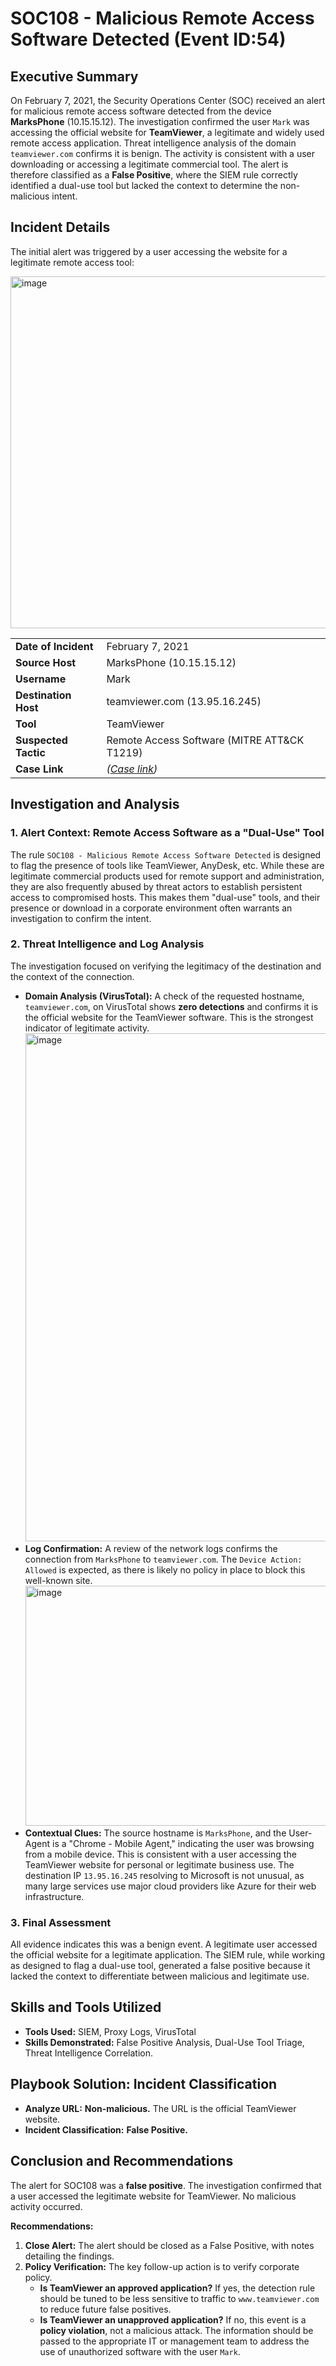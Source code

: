 # SOC108 - Malicious Remote Access Software Detected (Event ID:54)

## Executive Summary

On February 7, 2021, the Security Operations Center (SOC) received an alert for malicious remote access software detected from the device **MarksPhone** (10.15.15.12). The investigation confirmed the user `Mark` was accessing the official website for **TeamViewer**, a legitimate and widely used remote access application. Threat intelligence analysis of the domain `teamviewer.com` confirms it is benign. The activity is consistent with a user downloading or accessing a legitimate commercial tool. The alert is therefore classified as a **False Positive**, where the SIEM rule correctly identified a dual-use tool but lacked the context to determine the non-malicious intent.

## Incident Details

The initial alert was triggered by a user accessing the website for a legitimate remote access tool:

<img width="1464" height="563" alt="image" src="https://github.com/user-attachments/assets/3327cc60-02b2-4e97-96f1-9f5f3f07d387" />

| | |
| :--- | :--- |
| **Date of Incident**| February 7, 2021 |
| **Source Host**| MarksPhone (10.15.15.12) |
| **Username**| Mark |
| **Destination Host**| teamviewer.com (13.95.16.245) |
| **Tool**| TeamViewer |
| **Suspected Tactic**| Remote Access Software (MITRE ATT&CK T1219) |
| **Case Link**| *([Case link](https://app.letsdefend.io/case-management/casedetail/sohankanna/54))* |

## Investigation and Analysis

### 1. Alert Context: Remote Access Software as a "Dual-Use" Tool

The rule `SOC108 - Malicious Remote Access Software Detected` is designed to flag the presence of tools like TeamViewer, AnyDesk, etc. While these are legitimate commercial products used for remote support and administration, they are also frequently abused by threat actors to establish persistent access to compromised hosts. This makes them "dual-use" tools, and their presence or download in a corporate environment often warrants an investigation to confirm the intent.

### 2. Threat Intelligence and Log Analysis

The investigation focused on verifying the legitimacy of the destination and the context of the connection.
*   **Domain Analysis (VirusTotal):** A check of the requested hostname, `teamviewer.com`, on VirusTotal shows **zero detections** and confirms it is the official website for the TeamViewer software. This is the strongest indicator of legitimate activity.
    <img width="1809" height="813" alt="image" src="https://github.com/user-attachments/assets/ff6b3aa3-0bc3-43a6-bb4f-5b0235e20611" />
*   **Log Confirmation:** A review of the network logs confirms the connection from `MarksPhone` to `teamviewer.com`. The `Device Action: Allowed` is expected, as there is likely no policy in place to block this well-known site.
    <img width="1005" height="384" alt="image" src="https://github.com/user-attachments/assets/f91864e1-d33f-4a13-bd93-144a827bcf8b" />
*   **Contextual Clues:** The source hostname is `MarksPhone`, and the User-Agent is a "Chrome - Mobile Agent," indicating the user was browsing from a mobile device. This is consistent with a user accessing the TeamViewer website for personal or legitimate business use. The destination IP `13.95.16.245` resolving to Microsoft is not unusual, as many large services use major cloud providers like Azure for their web infrastructure.

### 3. Final Assessment

All evidence indicates this was a benign event. A legitimate user accessed the official website for a legitimate application. The SIEM rule, while working as designed to flag a dual-use tool, generated a false positive because it lacked the context to differentiate between malicious and legitimate use.

## Skills and Tools Utilized

*   **Tools Used:** SIEM, Proxy Logs, VirusTotal
*   **Skills Demonstrated:** False Positive Analysis, Dual-Use Tool Triage, Threat Intelligence Correlation.

## Playbook Solution: Incident Classification

*   **Analyze URL:** **Non-malicious.** The URL is the official TeamViewer website.
*   **Incident Classification:** **False Positive.**

## Conclusion and Recommendations

The alert for SOC108 was a **false positive**. The investigation confirmed that a user accessed the legitimate website for TeamViewer. No malicious activity occurred.

**Recommendations:**

1.  **Close Alert:** The alert should be closed as a False Positive, with notes detailing the findings.
2.  **Policy Verification:** The key follow-up action is to verify corporate policy.
    *   **Is TeamViewer an approved application?** If yes, the detection rule should be tuned to be less sensitive to traffic to `www.teamviewer.com` to reduce future false positives.
    *   **Is TeamViewer an unapproved application?** If no, this event is a **policy violation**, not a malicious attack. The information should be passed to the appropriate IT or management team to address the use of unauthorized software with the user `Mark`.
